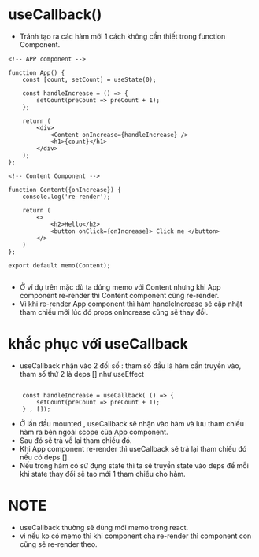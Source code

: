 # useCallback()

- Tránh tạo ra các hàm mới 1 cách không cần thiết trong function Component.

```
<!-- APP component -->

function App() {
    const [count, setCount] = useState(0);

    const handleIncrease = () => {
        setCount(preCount => preCount + 1);
    };

    return (
        <div>
            <Content onIncrease={handleIncrease} />
            <h1>{count}</h1>
        </div>
    );  
};

<!-- Content Component -->

function Content({onIncrease}) {
    console.log('re-render');

    return (
        <>
            <h2>Hello</h2>
            <button onClick={onIncrease}> Click me </button>
        </>
    )
};

export default memo(Content);


```

- Ở ví dụ trên mặc dù ta dúng memo với Content nhưng khi App component re-render thì Content component cũng re-render.
- Vì khi re-render App component thì hàm handleIncrease sẽ cập nhật tham chiều mới lúc đó props onIncrease cũng sẽ thay đổi.

# khắc phục với useCallback
- useCallback nhận vào 2 đối số : tham số đầu là hàm cần truyền vào, tham số thứ 2 là deps [] như useEffect

```

    const handleIncrease = useCallback( () => {
        setCount(preCount => preCount + 1);
    } , []);

```

- Ở lần đầu mounted , useCallback sẽ nhận vào hàm và lưu tham chiếu hàm ra bên ngoài scope của App component.
- Sau đó sẽ trả về lại tham chiếu đó.
- Khi App component re-render thì useCallback sẽ trả lại tham chiếu đó nếu có deps [].
- Nếu trong hàm có sử đụng state thì ta sẽ truyền state vào deps để mỗi khi state thay đổi sẽ tạo mới 1 tham chiếu cho hàm.

# NOTE 
- useCallback thường sẽ dùng mới memo trong react.
- vì nếu ko có memo thì khi component cha re-render thì component con cũng sẽ re-render theo.
